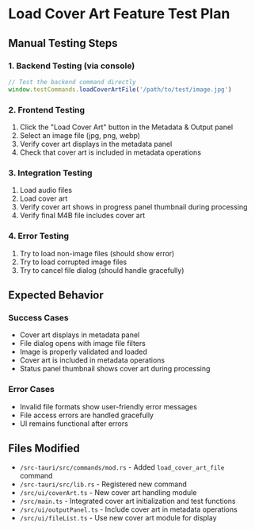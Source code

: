 # Load Cover Art Feature Test Plan

## Manual Testing Steps

### 1. Backend Testing (via console)
```javascript
// Test the backend command directly
window.testCommands.loadCoverArtFile('/path/to/test/image.jpg')
```

### 2. Frontend Testing 
1. Click the "Load Cover Art" button in the Metadata & Output panel
2. Select an image file (jpg, png, webp) 
3. Verify cover art displays in the metadata panel
4. Check that cover art is included in metadata operations

### 3. Integration Testing
1. Load audio files
2. Load cover art
3. Verify cover art shows in progress panel thumbnail during processing
4. Verify final M4B file includes cover art

### 4. Error Testing
1. Try to load non-image files (should show error)
2. Try to load corrupted image files
3. Try to cancel file dialog (should handle gracefully)

## Expected Behavior

### Success Cases
- Cover art displays in metadata panel
- File dialog opens with image file filters
- Image is properly validated and loaded
- Cover art is included in metadata operations
- Status panel thumbnail shows cover art during processing

### Error Cases  
- Invalid file formats show user-friendly error messages
- File access errors are handled gracefully
- UI remains functional after errors

## Files Modified
- `/src-tauri/src/commands/mod.rs` - Added `load_cover_art_file` command
- `/src-tauri/src/lib.rs` - Registered new command
- `/src/ui/coverArt.ts` - New cover art handling module
- `/src/main.ts` - Integrated cover art initialization and test functions
- `/src/ui/outputPanel.ts` - Include cover art in metadata operations
- `/src/ui/fileList.ts` - Use new cover art module for display
